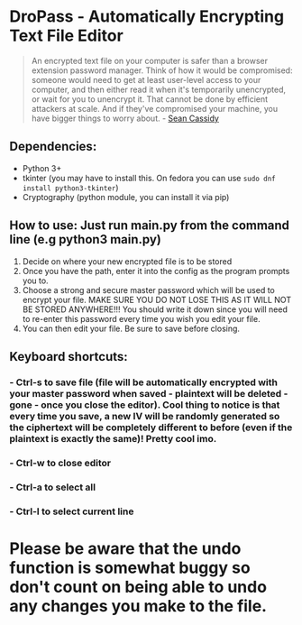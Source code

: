 # DroPass - Automatically Encrypting Text File Editor

>An encrypted text file on your computer is safer than a browser extension password manager. Think of how it would be compromised: someone would need to get at least user-level access to your computer, and then either read it when it's temporarily unencrypted, or wait for you to unencrypt it. That cannot be done by efficient attackers at scale. And if they've compromised your machine, you have bigger things to worry about. - [Sean Cassidy](https://www.seancassidy.me/browser-extension-password-managers-should-not-be-used.html)

## Dependencies:
- Python 3+
- tkinter (you may have to install this. On fedora you can use `sudo dnf install python3-tkinter`)
- Cryptography (python module, you can install it via pip)

## How to use: Just run main.py from the command line (e.g python3 main.py)
1. Decide on where your new encrypted file is to be stored
2. Once you have the path, enter it into the config as the program prompts you to. 
3. Choose a strong and secure master password which will be used to encrypt your file. MAKE SURE YOU DO NOT LOSE THIS AS IT WILL NOT BE STORED ANYWHERE!!! You should write it down since you will need to re-enter this password every time you wish you edit your file. 
4. You can then edit your file. Be sure to save before closing. 

## Keyboard shortcuts:
### - Ctrl-s to save file (file will be automatically encrypted with your master password when saved - plaintext will be deleted - gone -  once you close the editor). Cool thing to notice is that every time you save, a new IV will be randomly generated so the ciphertext will be completely different to before (even if the plaintext is exactly the same)! Pretty cool imo. 
### - Ctrl-w to close editor 
### - Ctrl-a to select all
### - Ctrl-l to select current line 

# Please be aware that the undo function is somewhat buggy so don't count on being able to undo any changes you make to the file. 
